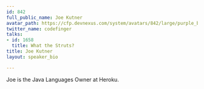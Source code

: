 ```yaml
---
id: 842
full_public_name: Joe Kutner
avatar_path: https://cfp.devnexus.com/system/avatars/842/large/purple_bowtie_small.jpg?1510840624
twitter_name: codefinger
talks:
- id: 1658
  title: What the Struts?
title: Joe Kutner
layout: speaker_bio

---
```

Joe is the Java Languages Owner at Heroku.
